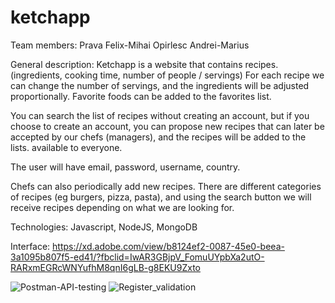 # ketchapp

Team members: Prava Felix-Mihai Opirlesc Andrei-Marius

General description: Ketchapp is a website that contains recipes. (ingredients, cooking time, number of people / servings) For each recipe we can change the number of servings, and the ingredients will be adjusted proportionally. Favorite foods can be added to the favorites list.

You can search the list of recipes without creating an account, but if you choose to create an account, you can propose new recipes that can later be accepted by our chefs (managers), and the recipes will be added to the lists. available to everyone.

The user will have email, password, username, country.

Chefs can also periodically add new recipes. There are different categories of recipes (eg burgers, pizza, pasta), and using the search button we will receive recipes depending on what we are looking for.

Technologies: Javascript, NodeJS, MongoDB

Interface: https://xd.adobe.com/view/b8124ef2-0087-45e0-beea-3a1095b807f5-ed41/?fbclid=IwAR3GBjpV_FomuUYpbXa2utO-RARxmEGRcWNYufhM8qnI6gLB-g8EKU9Zxto

![Postman-API-testing](https://user-images.githubusercontent.com/62405899/112902103-55247180-90ee-11eb-8081-d461e694865c.jpeg)
![Register_validation](https://user-images.githubusercontent.com/62405899/113201201-ea9c3e80-9271-11eb-88d8-557ba5931ee0.png)
